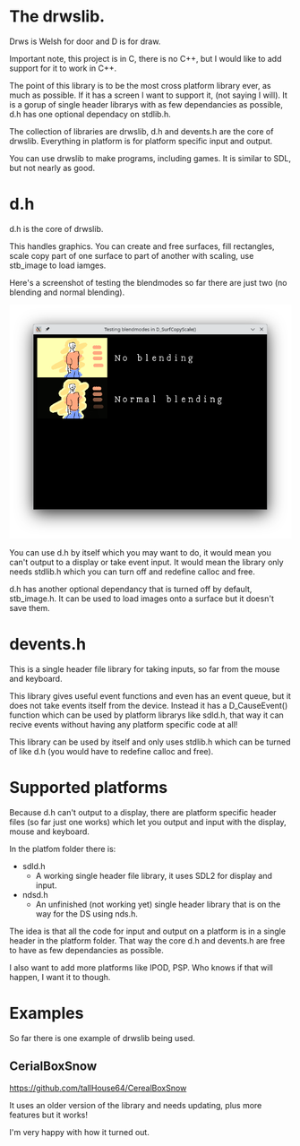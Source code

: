 

# The drwslib.
Drws is Welsh for door and D is for draw.

Important note, this project is in C, there is no C++, but I would like to add support for it to work in C++.

The point of this library is to be the most cross platform library ever, as much as possible. If it has a screen I want to support it, (not saying I will). It is a gorup of single header librarys with as few dependancies as possible, d.h has one optional dependacy on stdlib.h.

The collection of libraries are drwslib, d.h and devents.h are the core of drwslib. Everything in platform is for platform specific input and output.

You can use drwslib to make programs, including games. It is similar to SDL, but not nearly as good.

# d.h
d.h is the core of drwslib.

This handles graphics. You can create and free surfaces, fill rectangles, scale copy part of one surface to part of another with scaling, use stb_image to load iamges.

Here's a screenshot of testing the blendmodes so far there are just two (no blending and normal blending).

<img src="https://raw.githubusercontent.com/tallHouse64/drws-lib/refs/heads/main/surfcopyscale-blendmode-test-screenshot.png" alt="A screenshot showing the supported blendmodes so far, no blending and normal blending."/>

You can use d.h by itself which you may want to do, it would mean you can't output to a display or take event input. It would mean the library only needs stdlib.h which you can turn off and redefine calloc and free.

d.h has another optional dependancy that is turned off by default, stb_image.h. It can be used to load images onto a surface but it doesn't save them.

# devents.h
This is a single header file library for taking inputs, so far from the mouse and keyboard.

This library gives useful event functions and even has an event queue, but it does not take events itself from the device. Instead it has a D_CauseEvent() function which can be used by platform librarys like sdld.h, that way it can recive events without having any platform specific code at all!

This library can be used by itself and only uses stdlib.h which can be turned of like d.h (you would have to redefine calloc and free).

# Supported platforms
Because d.h can't output to a display, there are platform specific header files (so far just one works) which let you output and input with the display, mouse and keyboard.

In the platfom folder there is:
- sdld.h
  - A working single header file library, it uses SDL2 for display and input.
- ndsd.h
  - An unfinished (not working yet) single header library that is on the way for the DS using nds.h.

The idea is that all the code for input and output on a platform is in a single header in the platform folder. That way the core d.h and devents.h are free to have as few dependancies as possible.

I also want to add more platforms like IPOD, PSP. Who knows if that will happen, I want it to though.

# Examples
So far there is one example of drwslib being used.
## CerialBoxSnow
https://github.com/tallHouse64/CerealBoxSnow

It uses an older version of the library and needs updating, plus more features but it works! 

I'm very happy with how it turned out.

